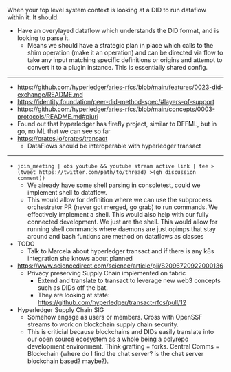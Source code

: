 When your top level system context is looking at a DID to run dataflow within it. It should:

- Have an overylayed dataflow which understands the DID format, and is looking to parse it.
  - Means we should have a strategic plan in place which calls to the shim operation (make it an operation) and can be directed via flow to take any input matching specific definitions or origins and attempt to convert it to a plugin instance. This is essentially shared config.

---

- https://github.com/hyperledger/aries-rfcs/blob/main/features/0023-did-exchange/README.md
- https://identity.foundation/peer-did-method-spec/#layers-of-support
- https://github.com/hyperledger/aries-rfcs/blob/main/concepts/0003-protocols/README.md#piuri
- Found out that hyperledger has firefly project, similar to DFFML, but in go, no ML that we can see so far
- https://crates.io/crates/transact
  - DataFlows should be interoperable with hyperledger transact

---

- `join_meeting | obs youtube && youtube stream active link | tee >(tweet https://twitter.com/path/to/thread) >(gh discussion comment))`
  - We already have some shell parsing in consoletest, could we implement shell to dataflow.
  - This would allow for definition where we can use the subprocess orchestrator PR (never got merged, go grab) to run commands. We effectively implement a shell. This would also help with our fully connected development. We just are the shell. This would allow for running shell commands where daemons are just opimps that stay around and bash funtions are method on dataflows as classes
- TODO
  - Talk to Marcela about hyperledger transact and if there is any k8s integration she knows about planned
- https://www.sciencedirect.com/science/article/pii/S2096720922000136
  - Privacy preserving Supply Chain implemented on fabric
    - Extend and translate to transact to leverage new web3 concepts such as DIDs off the bat.
    - They are looking at state: https://github.com/hyperledger/transact-rfcs/pull/12
- Hyperledger Supply Chain SIG
  - Somehow engage as users or members. Cross with OpenSSF streams to work on blockchain supply chain security.
  - This is criticial because blockchains and DIDs easily translate into our open source ecosystem as a whole being a polyrepo development environment. Think grafting = forks. Central Comms = Blockchain (where do I find the chat server? is the chat server blockchain based? maybe?).